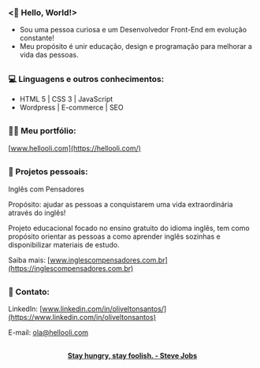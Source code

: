 ### <🖖 Hello, World!>

- Sou uma pessoa curiosa e um Desenvolvedor Front-End em evolução constante!
- Meu propósito é unir educação, design e programação para melhorar a vida das pessoas.

##

### 💻 Linguagens e outros conhecimentos:

- HTML 5 | CSS 3 | JavaScript
- Wordpress |  E-commerce | SEO

##

### 👨‍💻 Meu portfólio:

[www.hellooli.com](https://hellooli.com/)

##

### 🚀 Projetos pessoais:

Inglês com Pensadores

Propósito: ajudar as pessoas a conquistarem uma vida extraordinária através do inglês!

Projeto educacional focado no ensino gratuito do idioma inglês, tem como propósito orientar as pessoas a como aprender inglês sozinhas e disponibilizar materiais de estudo.

Saiba mais: [www.inglescompensadores.com.br](https://inglescompensadores.com.br)

##

### 📱 Contato:

LinkedIn: [www.linkedin.com/in/oliveltonsantos/](https://www.linkedin.com/in/oliveltonsantos)

E-mail: 	ola@hellooli.com

##

<div align="center">
<strong> <a href="https://www.youtube.com/watch?v=UF8uR6Z6KLc&ab_channel=Stanford" target="_blank">Stay hungry, stay foolish. - Steve Jobs</a></strong>
</div>
